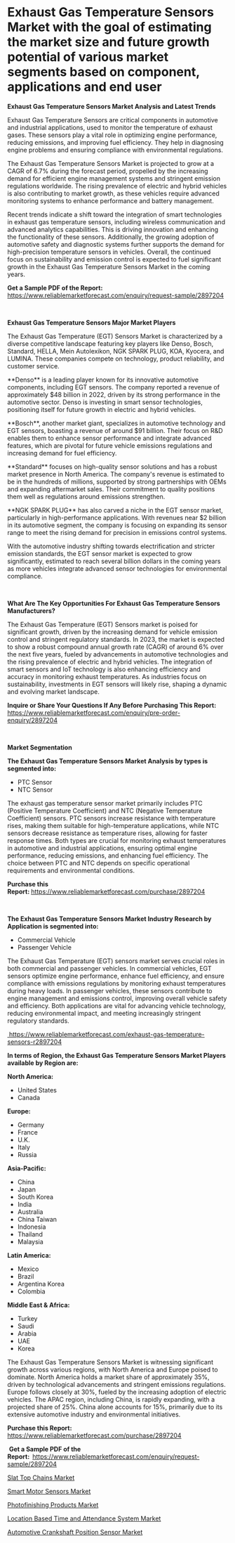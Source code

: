 <p><h1>Exhaust Gas Temperature Sensors Market with the goal of estimating the market size and future growth potential of various market segments based on component, applications and end user</h1></p><p><strong>Exhaust Gas Temperature Sensors Market Analysis and Latest Trends</strong></p>
<p><p>Exhaust Gas Temperature Sensors are critical components in automotive and industrial applications, used to monitor the temperature of exhaust gases. These sensors play a vital role in optimizing engine performance, reducing emissions, and improving fuel efficiency. They help in diagnosing engine problems and ensuring compliance with environmental regulations.</p><p>The Exhaust Gas Temperature Sensors Market is projected to grow at a CAGR of 6.7% during the forecast period, propelled by the increasing demand for efficient engine management systems and stringent emission regulations worldwide. The rising prevalence of electric and hybrid vehicles is also contributing to market growth, as these vehicles require advanced monitoring systems to enhance performance and battery management.</p><p>Recent trends indicate a shift toward the integration of smart technologies in exhaust gas temperature sensors, including wireless communication and advanced analytics capabilities. This is driving innovation and enhancing the functionality of these sensors. Additionally, the growing adoption of automotive safety and diagnostic systems further supports the demand for high-precision temperature sensors in vehicles. Overall, the continued focus on sustainability and emission control is expected to fuel significant growth in the Exhaust Gas Temperature Sensors Market in the coming years.</p></p>
<p><strong>Get a Sample PDF of the Report:&nbsp;</strong> <a href="https://www.reliablemarketforecast.com/enquiry/request-sample/2897204?utm_campaign=1833&utm_medium=2&utm_source=Github&utm_content=ia&utm_term=15032025&utm_id=exhaust-gas-temperature-sensors">https://www.reliablemarketforecast.com/enquiry/request-sample/2897204</a></p>
<p>&nbsp;</p>
<p><strong>Exhaust Gas Temperature Sensors Major Market Players</strong></p>
<p><p>The Exhaust Gas Temperature (EGT) Sensors Market is characterized by a diverse competitive landscape featuring key players like Denso, Bosch, Standard, HELLA, Mein Autolexikon, NGK SPARK PLUG, KOA, Kyocera, and LUMINA. These companies compete on technology, product reliability, and customer service.</p><p>**Denso** is a leading player known for its innovative automotive components, including EGT sensors. The company reported a revenue of approximately $48 billion in 2022, driven by its strong performance in the automotive sector. Denso is investing in smart sensor technologies, positioning itself for future growth in electric and hybrid vehicles.</p><p>**Bosch**, another market giant, specializes in automotive technology and EGT sensors, boasting a revenue of around $91 billion. Their focus on R&D enables them to enhance sensor performance and integrate advanced features, which are pivotal for future vehicle emissions regulations and increasing demand for fuel efficiency.</p><p>**Standard** focuses on high-quality sensor solutions and has a robust market presence in North America. The company's revenue is estimated to be in the hundreds of millions, supported by strong partnerships with OEMs and expanding aftermarket sales. Their commitment to quality positions them well as regulations around emissions strengthen.</p><p>**NGK SPARK PLUG** has also carved a niche in the EGT sensor market, particularly in high-performance applications. With revenues near $2 billion in its automotive segment, the company is focusing on expanding its sensor range to meet the rising demand for precision in emissions control systems.</p><p>With the automotive industry shifting towards electrification and stricter emission standards, the EGT sensor market is expected to grow significantly, estimated to reach several billion dollars in the coming years as more vehicles integrate advanced sensor technologies for environmental compliance.</p></p>
<p>&nbsp;</p>
<p><strong>What Are The Key Opportunities For Exhaust Gas Temperature Sensors Manufacturers?</strong></p>
<p><p>The Exhaust Gas Temperature (EGT) Sensors market is poised for significant growth, driven by the increasing demand for vehicle emission control and stringent regulatory standards. In 2023, the market is expected to show a robust compound annual growth rate (CAGR) of around 6% over the next five years, fueled by advancements in automotive technologies and the rising prevalence of electric and hybrid vehicles. The integration of smart sensors and IoT technology is also enhancing efficiency and accuracy in monitoring exhaust temperatures. As industries focus on sustainability, investments in EGT sensors will likely rise, shaping a dynamic and evolving market landscape.</p></p>
<p><strong>Inquire or Share Your Questions If Any Before Purchasing This Report:</strong> <a href="https://www.reliablemarketforecast.com/enquiry/pre-order-enquiry/2897204?utm_campaign=1833&utm_medium=2&utm_source=Github&utm_content=ia&utm_term=15032025&utm_id=exhaust-gas-temperature-sensors">https://www.reliablemarketforecast.com/enquiry/pre-order-enquiry/2897204</a></p>
<p>&nbsp;</p>
<p><strong>Market Segmentation</strong></p>
<p><strong>The Exhaust Gas Temperature Sensors Market Analysis by types is segmented into:</strong></p>
<p><ul><li>PTC Sensor</li><li>NTC Sensor</li></ul></p>
<p><p>The exhaust gas temperature sensor market primarily includes PTC (Positive Temperature Coefficient) and NTC (Negative Temperature Coefficient) sensors. PTC sensors increase resistance with temperature rises, making them suitable for high-temperature applications, while NTC sensors decrease resistance as temperature rises, allowing for faster response times. Both types are crucial for monitoring exhaust temperatures in automotive and industrial applications, ensuring optimal engine performance, reducing emissions, and enhancing fuel efficiency. The choice between PTC and NTC depends on specific operational requirements and environmental conditions.</p></p>
<p><strong>Purchase this Report:&nbsp;</strong><a href="https://www.reliablemarketforecast.com/purchase/2897204?utm_campaign=1833&utm_medium=2&utm_source=Github&utm_content=ia&utm_term=15032025&utm_id=exhaust-gas-temperature-sensors">https://www.reliablemarketforecast.com/purchase/2897204</a></p>
<p>&nbsp;</p>
<p><strong>The Exhaust Gas Temperature Sensors Market Industry Research by Application is segmented into:</strong></p>
<p><ul><li>Commercial Vehicle</li><li>Passenger Vehicle</li></ul></p>
<p><p>The Exhaust Gas Temperature (EGT) sensors market serves crucial roles in both commercial and passenger vehicles. In commercial vehicles, EGT sensors optimize engine performance, enhance fuel efficiency, and ensure compliance with emissions regulations by monitoring exhaust temperatures during heavy loads. In passenger vehicles, these sensors contribute to engine management and emissions control, improving overall vehicle safety and efficiency. Both applications are vital for advancing vehicle technology, reducing environmental impact, and meeting increasingly stringent regulatory standards.</p></p>
<p><a href="https://www.reliablemarketforecast.com/exhaust-gas-temperature-sensors-r2897204?utm_campaign=1833&utm_medium=2&utm_source=Github&utm_content=ia&utm_term=15032025&utm_id=exhaust-gas-temperature-sensors">&nbsp;https://www.reliablemarketforecast.com/exhaust-gas-temperature-sensors-r2897204</a></p>
<p><strong>In terms of Region, the Exhaust Gas Temperature Sensors Market Players available by Region are:</strong></p>
<p>
    <p> <strong> North America: </strong>
        <ul>
            <li>United States</li>
            <li>Canada</li>
        </ul>
        </p> 
    <p> <strong> Europe: </strong>
        <ul>
            <li>Germany</li>
            <li>France</li>
            <li>U.K.</li>
            <li>Italy</li>
            <li>Russia</li>
        </ul>
        </p> 
    <p> <strong> Asia-Pacific: </strong>
        <ul>
            <li>China</li>
            <li>Japan</li>
            <li>South Korea</li>
            <li>India</li>
            <li>Australia</li>
            <li>China Taiwan</li>
            <li>Indonesia</li>
            <li>Thailand</li>
            <li>Malaysia</li>
        </ul>
        </p> 
    <p> <strong> Latin America: </strong>
        <ul>
            <li>Mexico</li>
            <li>Brazil</li>
            <li>Argentina Korea</li>
            <li>Colombia</li>
        </ul>
        </p> 
    <p> <strong> Middle East & Africa: </strong>
        <ul>
            <li>Turkey</li>
            <li>Saudi</li>
            <li>Arabia</li>
            <li>UAE</li>
            <li>Korea</li>
        </ul>
    </p>
    </p>
<p><p>The Exhaust Gas Temperature Sensors Market is witnessing significant growth across various regions, with North America and Europe poised to dominate. North America holds a market share of approximately 35%, driven by technological advancements and stringent emissions regulations. Europe follows closely at 30%, fueled by the increasing adoption of electric vehicles. The APAC region, including China, is rapidly expanding, with a projected share of 25%. China alone accounts for 15%, primarily due to its extensive automotive industry and environmental initiatives.</p></p>
<p><strong>Purchase this Report: </strong><a href="https://www.reliablemarketforecast.com/purchase/2897204?utm_campaign=1833&utm_medium=2&utm_source=Github&utm_content=ia&utm_term=15032025&utm_id=exhaust-gas-temperature-sensors">https://www.reliablemarketforecast.com/purchase/2897204</a></p>
<p>&nbsp;<strong>Get a Sample PDF of the Report:&nbsp;&nbsp;</strong><a href="https://www.reliablemarketforecast.com/enquiry/request-sample/2897204?utm_campaign=1833&utm_medium=2&utm_source=Github&utm_content=ia&utm_term=15032025&utm_id=exhaust-gas-temperature-sensors">https://www.reliablemarketforecast.com/enquiry/request-sample/2897204</a></p>
<p><strong></strong></p>
<p><p><a href="https://github.com/dichkotuanny/Market-Research-Report-List-1/blob/main/slat-top-chains-market.md?utm_campaign=1833&utm_medium=2&utm_source=Github&utm_content=ia&utm_term=15032025&utm_id=exhaust-gas-temperature-sensors">Slat Top Chains Market</a></p><p><a href="https://github.com/rullihipes6h/Market-Research-Report-List-1/blob/main/smart-motor-sensors-market.md?utm_campaign=1833&utm_medium=2&utm_source=Github&utm_content=ia&utm_term=15032025&utm_id=exhaust-gas-temperature-sensors">Smart Motor Sensors Market</a></p><p><a href="https://github.com/marrahcerpas05/Market-Research-Report-List-1/blob/main/photofinishing-products-market.md?utm_campaign=1833&utm_medium=2&utm_source=Github&utm_content=ia&utm_term=15032025&utm_id=exhaust-gas-temperature-sensors">Photofinishing Products Market</a></p><p><a href="https://github.com/dandatesha7q/Market-Research-Report-List-1/blob/main/location-based-time-and-attendance-system-market.md?utm_campaign=1833&utm_medium=2&utm_source=Github&utm_content=ia&utm_term=15032025&utm_id=exhaust-gas-temperature-sensors">Location Based Time and Attendance System Market</a></p><p><a href="https://github.com/rojannovarwd/Market-Research-Report-List-1/blob/main/automotive-crankshaft-position-sensor-market.md?utm_campaign=1833&utm_medium=2&utm_source=Github&utm_content=ia&utm_term=15032025&utm_id=exhaust-gas-temperature-sensors">Automotive Crankshaft Position Sensor Market</a></p></p>